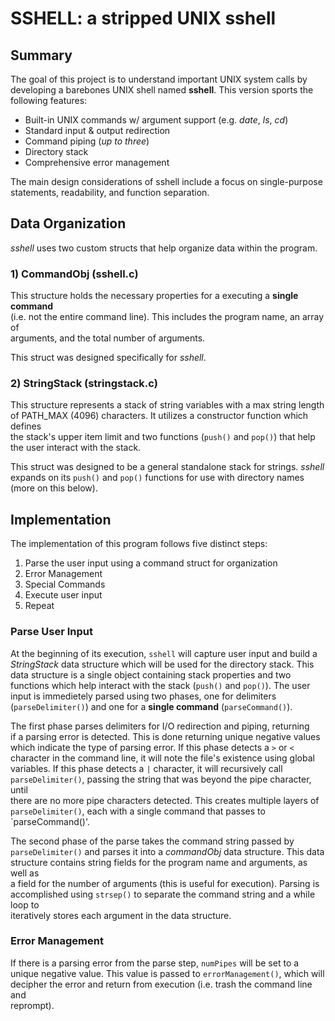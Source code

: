 # SSHELL: a stripped UNIX sshell

## Summary
The goal of this project is to understand important UNIX system calls by  
developing a barebones UNIX shell named **sshell**. This version sports the  
following features:

- Built-in UNIX commands w/ argument support (e.g. *date*, *ls*, *cd*)
- Standard input & output redirection
- Command piping (*up to three*)
- Directory stack
- Comprehensive error management

The main design considerations of sshell include a focus on single-purpose  
statements, readability, and function separation.

## Data Organization

*sshell* uses two custom structs that help organize data within the program.  

### 1) CommandObj (sshell.c)
This structure holds the necessary properties for a executing a **single command**  
(i.e. not the entire command line). This includes the program name, an array of  
arguments, and the total number of arguments.  

This struct was designed specifically for *sshell*.

### 2) StringStack (stringstack.c)
This structure represents a stack of string variables with a max string length  
of PATH_MAX (4096) characters. It utilizes a constructor function which defines  
the stack's upper item limit and two functions (`push()` and `pop()`) that help  
the user interact with the stack.

This struct was designed to be a general standalone stack for strings. *sshell*  
expands on its  `push()` and `pop()` functions for use with directory names  
(more on this below).

## Implementation
The implementation of this program follows five distinct steps:

1. Parse the user input using a command struct for organization
2. Error Management
3. Special Commands
4. Execute user input
5. Repeat

### Parse User Input

At the beginning of its execution, `sshell` will capture user input and build a  
*StringStack* data structure which will be used for the directory stack. This  
data structure is a single object containing stack properties and two  
functions which help interact with the stack (`push()` and `pop()`). The user  
input is immedietely parsed using two phases, one for delimiters  
(`parseDelimiter()`) and one for a **single command** (`parseCommand()`).

The first phase parses delimiters for I/O redirection and piping, returning  
if a parsing error is detected. This is done returning unique negative values  
which indicate the type of parsing error. If this phase detects a `>` or `<`  
character in the command line, it will note the file's existence using global  
variables. If this phase detects a `|` character, it will recursively call  
`parseDelimiter()`, passing the string that was beyond the pipe character, until  
there are no more pipe characters detected. This creates multiple layers of  
`parseDelimiter()`, each with a single command that passes to `parseCommand()'.

The second phase of the parse takes the command string passed by  
`parseDelimiter()` and parses it into a *commandObj* data structure. This data  
structure contains string fields for the program name and arguments, as well as  
a field for the number of arguments (this is useful for execution). Parsing is  
accomplished using `strsep()` to separate the command string and a while loop to  
iteratively stores each argument in the data structure.

### Error Management

If there is a parsing error from the parse step, `numPipes` will be set to a  
unique negative value. This value is passed to `errorManagement()`, which will  
decipher the error and return from execution (i.e. trash the command line and  
reprompt).



















